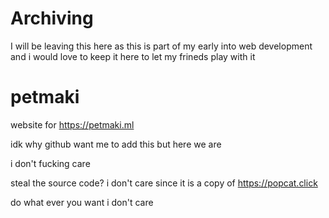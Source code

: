 # Archiving 

I will be leaving this here as this is part of my early into web development and i would love to keep it here to let my frineds play with it

# petmaki
website for https://petmaki.ml




idk why github want me to add this but here we are

i don't fucking care

steal the source code? i don't care since it is a copy of https://popcat.click



do what ever you want i don't care
